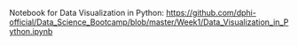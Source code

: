 <p>Notebook for Data Visualization in Python:&nbsp;<a href="https://github.com/dphi-official/Data_Science_Bootcamp/blob/master/Week1/Data_Visualization_in_Python.ipynb">https://github.com/dphi-official/Data_Science_Bootcamp/blob/master/Week1/Data_Visualization_in_Python.ipynb</a></p>